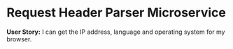 # Request Header Parser Microservice

**User Story:** I can get the IP address, language and operating system for my browser.